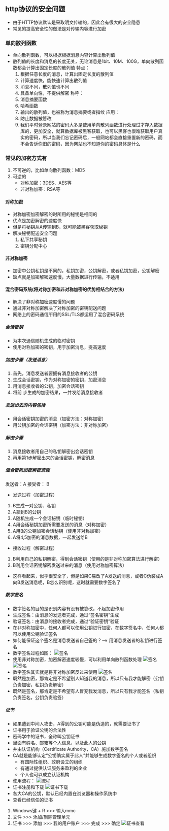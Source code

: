 ## http协议的安全问题
- 由于HTTP协议默认是采取明文传输的，因此会有很大的安全隐患
- 常见的提高安全性的做法是对传输内容进行加密
### 单向散列函数
- 单向散列函数，可以根据根据消息内容计算出散列值
- 散列值的长度和消息的长度无关，无论消息是1bit、10M、100G，单向散列函数都会计算出固定长度的散列值
特点：
    1. 根据任意长度的消息，计算出固定长度的散列值
    2. 计算速度快，能快速计算出散列值
    3. 消息不同，散列值也不同
    4. 具备单向性，不提供解密
称呼：
    1. 消息摘要函数
    2. 哈希函数
    3. 输出的散列值，也被称为消息摘要或者指纹
应用：
    1. 防止数据被篡改
    2. 我们平时登录网站的密码大多是使用单向散列函数进行处理过才存入数据库的，更加安全，就算数据库被黑客获取，也可以黑客也很难获取用户真实的密码，所以当我们忘记密码后，一般网站都会直接重置新的密码，而不会告诉你旧的密码，因为网站也不知道你的密码具体是什么

### 常见的加密方式有
1. 不可逆的，比如单向散列函数：MD5
2. 可逆的
    - 对称加密：3DES、AES等
    - 非对称加密：RSA等
#### 对称加密
- 对称加密加密解密的时所用的秘钥是相同的
- 优点是加密解密的速度快
- 但是将秘钥从A传输到B，就可能被黑客获取秘钥
- 解决秘钥配送安全问题
    1. 私下共享秘钥
    2. 密钥分配中心
#### 非对称加密
- 加密中公钥私钥是不同的，私钥加密，公钥解密，或者私钥加密，公钥解密
- 缺点就是加密解密速度慢，大量数据进行传输，不适用
#### 混合密码系统(将对称加密和非对称加密的优势相结合的方法)
- 解决了非对称加密速度慢的问题
- 通过非对称加密解决了对称加密的密钥配送问题
- 网络上的密码通信所用的SSL/TLS都运用了混合密码系统
##### 会话密钥
- 为本次通信随机生成的临时密钥
- 使用对称加密的密钥，用于加密消息，提高速度
##### 加密步骤（发送消息）
1. 首先，消息发送者要拥有消息接收者的公钥
2. 生成会话密钥，作为对称加密的密钥，加密消息
3. 用消息接收者的公钥，加密会话密钥
4. 将前 步生成的加密结果，一并发给消息接收者
##### 发送出去的内容包括
- 用会话密钥加密的消息（加密方法：对称加密）
- 用公钥加密的会话密钥（加密方法：非对称加密）
##### 解密步骤
1. 消息接收者用自己的私钥解密出会话密钥
2. 再用第1步解密出来的会话密钥，解密消息
##### 混合密码加密解密流程
发送者：A     接受者： B
- 发送过程（加密过程）
1. B生成一对公钥、私钥
2. A拿到B的公钥
3. A随机生成一个会话秘钥（临时秘钥）
4. A用会话秘钥加密所需要发送的消息（对称加密）
5. A用B的公钥加密会话秘钥（使用非对称加密）
6. A将4,5加密的消息数据，一起发送给B
- 接收过程（解密过程）
1. B利用自己的私钥解密，得到会话密钥（使用的是非对称加密算法进行解密）
2. B利用会话密钥解密发送过来的消息（使用对称加密算法）
- 这样看起来，似乎很安全了，但是如果C篡改了A发送的消息，或者C伪装成A向B发送消息呢，B怎么识别呢，这时就需要数字签名了
##### 数字签名
- 数字签名的目的是识别内容有没有被篡改，不起加密作用
- 生成签名：由消息的发送者完成，通过“签名密钥”生成
- 验证签名：由消息的接收者完成，通过“验证密钥”验证
- 在非对称加密中，任何人都可以使用公钥进行加密，在数字签名中，任何人都可以使用公钥验证签名
- 如何能保证这个签名是消息发送者自己签的？==> 用消息发送者的私钥进行签名
- 数字签名过程如图：
![签名](../images/qianming.png)
- 使用非对称加密，加密解密速度较慢，可以利用单向散列函数处理
![签名](../images/qianming1.png)
![签名](../images/qianming2.png)
- 数字签名其实就是将非对称加密反过来使用
![签名](../images/qianming3.png)
- 既然是加密，那肯定是不希望别人知道我的消息，所以只有我才能解密（公钥负责加密，私钥负责解密）
-  既然是签名，那肯定是不希望有人冒充我发消息，所以只有我才能签名（私钥负责签名，公钥负责验签）
##### 证书
- 如果遭到中间人攻击，A得到的公钥可能是伪造的，就需要证书了
- 证书用于验证公钥的合法性
- 密码学中的证书，全称叫公钥证书
- 里面有姓名、邮箱等个人信息，以及此人的公钥
- 并由认证机构（Certificate Authority，CA）施加数字签名
- CA就是能够认定“公钥确实属于此人”并能够生成数字签名的个人或者组织
    + 有国际性组织、政府设立的组织
    + 有通过提供认证服务来盈利的企业
    + 个人也可以成立认证机构
- 使用流程：
![流程](../images/zhengshu.png)
- 证书注册和下载
![证书下载](../images/zhengshu-download.png)
- 各大CA的公钥，默认已经内置在浏览器和操作系统中
- 查看已经信任的证书
1. Windows键 + R >>> 输入mmc
2. 文件 >>> 添加/删除管理单元
3.  证书 >>> 添加 >>> 我的用户账户 >>> 完成 >>> 确定
![证书查看](../images/zhengshu-look.png)



